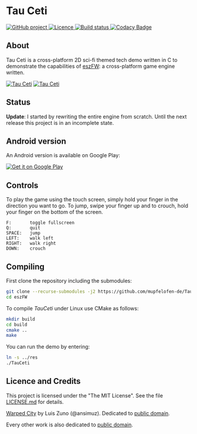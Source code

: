 # Tau Ceti

<p>
<a href="https://github.com/mupfelofen-de/TauCeti">
  <img src="https://img.shields.io/badge/project-GitHub-blue?style=flat?svg=true" alt="GitHub project" />
</a>
<a href="https://github.com/mupfelofen-de/TauCeti/blob/master/LICENCE.md">
  <img src="https://img.shields.io/badge/licence-BEER--WARE-blue?style=flat?svg=true" alt="Licence" />
</a>
<a href="https://ci.appveyor.com/project/mupfelofen-de/tauceti">
  <img src="https://ci.appveyor.com/api/projects/status/hg87r0evoqu6lfgr?svg=true" alt="Build status" />
</a>
<a href="https://www.codacy.com/manual/mupf/TauCeti?utm_source=github.com&amp;utm_medium=referral&amp;utm_content=mupfelofen-de/TauCeti&amp;utm_campaign=Badge_Grade">
  <img src="https://app.codacy.com/project/badge/Grade/4c19342f6cda4cc3b8b9bbb773406599" alt="Codacy Badge" />
</a>
</p>

## About

Tau Ceti is a cross-platform 2D sci-fi themed tech demo written in C to
demonstrate the capabilities of
[eszFW](https://github.com/mupfelofen-de/eszFW): a cross-platform game
engine written.

[![Tau Ceti](https://media.eszfw.de/tc-01-tn.png)](https://media.eszfw.de/tc-01.png?raw=true "Tau Ceti 1")
[![Tau Ceti](https://media.eszfw.de/tc-02-tn.png)](https://media.eszfw.de/tc-02.png?raw=true "Tau Ceti 2")

## Status

**Update**: I started by rewriting the entire engine from scratch.
  Until the next release this project is in an incomplete state.

## Android version

An Android version is available on Google Play:

[![Get it on Google Play](https://play.google.com/intl/en_us/badges/images/generic/en_badge_web_generic.png)](https://play.google.com/store/apps/details?id=de.mupfelofen.TauCeti)

## Controls

To play the game using the touch screen, simply hold your finger in the
direction you want to go.  To jump, swipe your finger up and to crouch,
hold your finger on the bottom of the screen.

```text
F:       toggle fullscreen
Q:       quit
SPACE:   jump
LEFT:    walk left
RIGHT:   walk right
DOWN:    crouch
```

## Compiling

First clone the repository including the submodules:
```bash
git clone --recurse-submodules -j2 https://github.com/mupfelofen-de/TauCeti.git
cd eszFW
```

To compile _TauCeti_ under Linux use CMake as follows:
```bash
mkdir build
cd build
cmake ..
make
```

You can run the demo by entering:
```bash
ln -s ../res
./TauCeti
```

## Licence and Credits

This project is licensed under the "The MIT License".  See the file
[LICENSE.md](LICENSE.md) for details.

[Warped City](https://ansimuz.itch.io/warped-city) by Luis Zuno
(@ansimuz).  Dedicated to [public
domain](https://creativecommons.org/publicdomain/zero/1.0/).

Every other work is also dedicated to [public
domain](https://creativecommons.org/publicdomain/zero/1.0/).
